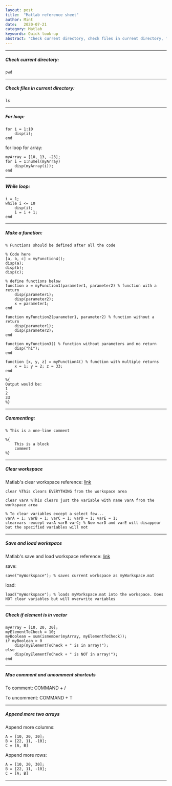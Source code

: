 ```yaml
---
layout: post
title:  "Matlab reference sheet"
author: Mint
date:   2020-07-21
category: Matlab
keywords: Quick look-up
abstract: "Check current directory, check files in current directory, for loop, while loop, functions, comments, ..."
---
```


* * * 

##### Check current directory:

    pwd

* * *

##### Check files in current directory:

    ls

* * *

##### For loop:

    for i = 1:10
        disp(i);
    end

for loop for array:

    myArray = [10, 13, -23];
    for i = 1:numel(myArray)
        disp(myArray(i));
    end

* * *

##### While loop:
    
    i = 1;
    while i <= 10
        disp(i);
        i = i + 1;
    end

* * *

##### Make a function:

    % Functions should be defined after all the code
    
    % Code here
    [a, b, c] = myFunction4();
    disp(a);
    disp(b);
    disp(c);
    
    % define functions below
    function x = myFunction1(parameter1, parameter2) % function with a return
        disp(parameter1);
        disp(parameter2);
        x = parameter1;
    end
    
    function myFunction2(parameter1, parameter2) % function without a return
        disp(parameter1);
        disp(parameter2);
    end
    
    function myFunction3() % function without parameters and no return
        disp("hi");
    end
    
    function [x, y, z] = myFunction4() % function with multiple returns
        x = 1; y = 2; z = 33;
    end
    
    %{
    Output would be:
    1
    2
    33
    %}

* * *

##### Commenting:

    % This is a one-line comment
    
    %{
        This is a block
        comment
    %}

* * *

##### Clear workspace

Matlab's clear workspace reference: [link](https://www.mathworks.com/help/matlab/ref/clear.html)

    clear %This clears EVERYTHING from the workspace area
    
    clear varA %This clears just the variable with name varA from the workspace area
    
    % To clear variables except a select few...
    varA = 1; varB = 1; varC = 1; varD = 1; varE = 1;
    clearvars -except varA varB varC; % Now varD and varE will disappear but the specified variables will not
    
* * *

##### Save and load workspace
Matlab's save and load workspace reference: [link](https://www.mathworks.com/help/matlab/ref/save.html)

save:

    save("myWorkspace"); % saves current workspace as myWorkspace.mat

load:

    load("myWorkspace"); % loads myWorkspace.mat into the workspace. Does NOT clear variables but will overwrite variables

* * *

##### Check if element is in vector

    myArray = [10, 20, 30];
    myElementToCheck = 10;
    myBoolean = sum(ismember(myArray, myElementToCheck));
    if myBoolean > 0
        disp(myElementToCheck + " is in array!");
    else
        disp(myElementToCheck + " is NOT in array!");
    end
    
* * *

##### Mac comment and uncomment shortcuts

To comment: COMMAND + /

To uncomment: COMMAND + T

* * *

##### Append more two arrays

Append more columns:

    A = [10, 20, 30];
    B = [22, 11, -10];
    C = [A, B]

Append more rows:

    A = [10, 20, 30];
    B = [22, 11, -10];
    C = [A; B]

* * *
